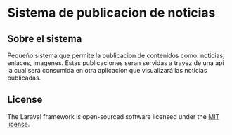 <h1>Sistema de publicacion de noticias</h1>

## Sobre el sistema
Pequeño sistema que permite la publicacion de contenidos como: noticias, enlaces, imagenes. Estas publicaciones seran servidas a travez de una api la cual será consumida en otra aplicacion que visualizará las noticias publicadas.

## License

The Laravel framework is open-sourced software licensed under the [MIT license](https://opensource.org/licenses/MIT).
